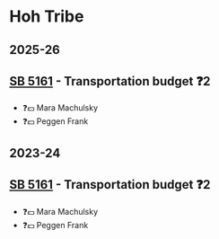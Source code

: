 # Hoh Tribe
## 2025-26

## [SB 5161](/bill/2025-26/sb/5161/) - Transportation budget   ❓2
* ❓💵 Mara Machulsky
* ❓💵 Peggen Frank

## 2023-24

## [SB 5161](/bill/2023-24/sb/5161/) - Transportation budget   ❓2
* ❓💵 Mara Machulsky
* ❓💵 Peggen Frank
